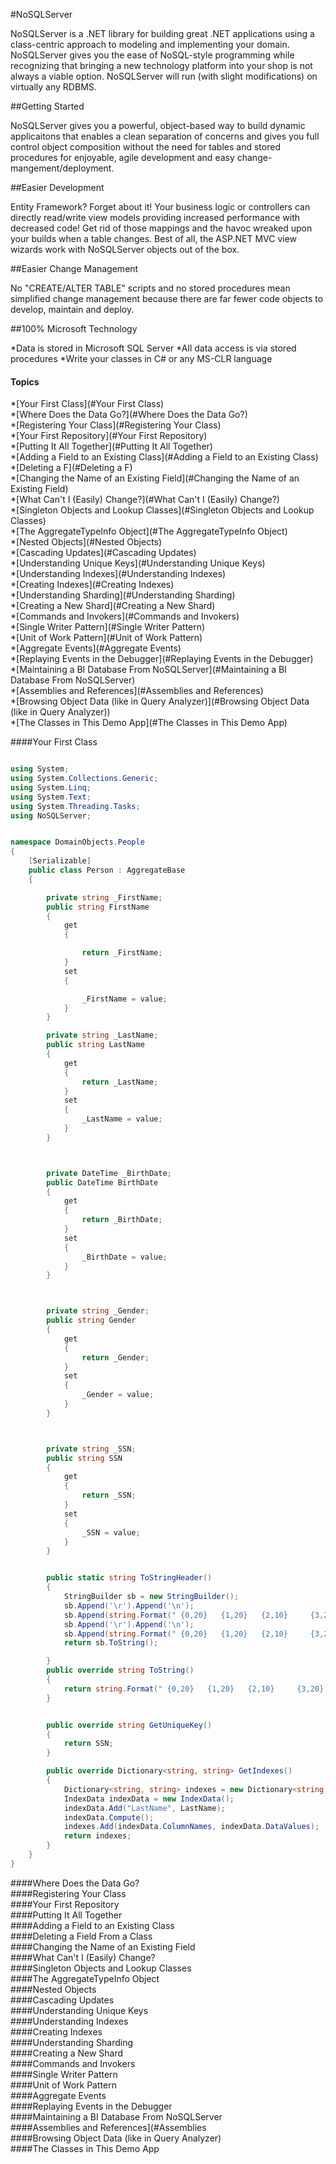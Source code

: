 
#NoSQLServer

NoSQLServer is a .NET library for building great .NET applications using a class-centric approach to modeling and implementing your domain. NoSQLServer gives you the ease of NoSQL-style programming while recognizing that bringing a new technology platform into your shop is not always a viable option. NoSQLServer will run (with slight modifications) on virtually any RDBMS. 

##Getting Started

NoSQLServer gives you a powerful, object-based way to build dynamic applicaitons that enables a clean separation of concerns and gives you full control object composition without the need for tables and stored procedures for enjoyable, agile development and easy change-mangement/deployment.

##Easier Development

Entity Framework? Forget about it! Your business logic or controllers can directly read/write view models providing increased performance with decreased code! Get rid of those mappings and the havoc wreaked upon your builds when a table changes. Best of all, the ASP.NET MVC view wizards work with NoSQLServer objects out of the box.


##Easier Change Management

No "CREATE/ALTER TABLE" scripts and no stored procedures mean simplified change management because there are far fewer code objects to develop, maintain and deploy.

##100% Microsoft Technology

*Data is stored in Microsoft SQL Server 
*All data access is via stored procedures
*Write your classes in C# or any MS-CLR language


#### Topics

*[Your First Class](#Your First Class)<br/>
*[Where Does the Data Go?](#Where Does the Data Go?)<br/>
*[Registering Your Class](#Registering Your Class)<br/>
*[Your First Repository](#Your First Repository)<br/>
*[Putting It All Together](#Putting It All Together)<br/>
*[Adding a Field to an Existing Class](#Adding a Field to an Existing Class)<br/>
*[Deleting a F](#Deleting a F)<br/>
*[Changing the Name of an Existing Field](#Changing the Name of an Existing Field)<br/>
*[What Can't I (Easily) Change?](#What Can't I (Easily) Change?)<br/>
*[Singleton Objects and Lookup Classes](#Singleton Objects and Lookup Classes)<br/>
*[The AggregateTypeInfo Object](#The AggregateTypeInfo Object)<br/>
*[Nested Objects](#Nested Objects)<br/>
*[Cascading Updates](#Cascading Updates)<br/>
*[Understanding Unique Keys](#Understanding Unique Keys)<br/>
*[Understanding Indexes](#Understanding Indexes)<br/>
*[Creating Indexes](#Creating Indexes)<br/>
*[Understanding Sharding](#Understanding Sharding)<br/>
*[Creating a New Shard](#Creating a New Shard)<br/>
*[Commands and Invokers](#Commands and Invokers)<br/>
*[Single Writer Pattern](#Single Writer Pattern)<br/>
*[Unit of Work Pattern](#Unit of Work Pattern)<br/>
*[Aggregate Events](#Aggregate Events)<br/>
*[Replaying Events in the Debugger](#Replaying Events in the Debugger)<br/>
*[Maintaining a BI Database From NoSQLServer](#Maintaining a BI Database From NoSQLServer)<br/>
*[Assemblies and References](#Assemblies and References)<br/>
*[Browsing Object Data (like in Query Analyzer)](#Browsing Object Data (like in Query Analyzer))<br/>
*[The Classes in This Demo App](#The Classes in This Demo App)<br/>
 



####<a name="Your First Class">Your First Class</a><br/>

```C#

using System;
using System.Collections.Generic;
using System.Linq;
using System.Text;
using System.Threading.Tasks;
using NoSQLServer;


namespace DomainObjects.People
{
    [Serializable]
    public class Person : AggregateBase
    {

        private string _FirstName;
        public string FirstName
        {
            get
            {

                return _FirstName;
            }
            set
            {

                _FirstName = value;
            }
        }

        private string _LastName;
        public string LastName
        {
            get
            {
                return _LastName;
            }
            set
            {
                _LastName = value;
            }
        }



        private DateTime _BirthDate;
        public DateTime BirthDate
        {
            get
            {
                return _BirthDate;
            }
            set
            {
                _BirthDate = value;
            }
        }



        private string _Gender;
        public string Gender
        {
            get
            {
                return _Gender;
            }
            set
            {
                _Gender = value;
            }
        }



        private string _SSN;
        public string SSN
        {
            get
            {
                return _SSN;
            }
            set
            {
                _SSN = value;
            }
        }


        public static string ToStringHeader()
        {
            StringBuilder sb = new StringBuilder();
            sb.Append('\r').Append('\n');
            sb.Append(string.Format(" {0,20}   {1,20}   {2,10}     {3,20}    {4,9}   {5,20}   {6,20}", "First Name", "Last Name", "Gender", "Birth Date", "SSN", "AggregateID", "AggregateTypeID"));
            sb.Append('\r').Append('\n');
            sb.Append(string.Format(" {0,20}   {1,20}   {2,10}     {3,20}    {4,9}   {5,20}   {6,20}", "==========", "===========", "=========", "==========", "========", "===========", "================"));
            return sb.ToString();

        }
        public override string ToString()
        {
            return string.Format(" {0,20}   {1,20}   {2,10}     {3,20}    {4,9}  {5,20}   {6,20}", FirstName, LastName, Gender, BirthDate.ToShortDateString(), SSN, AggregateID, AggregateTypeID);
        }


        public override string GetUniqueKey()
        {
            return SSN;
        }

        public override Dictionary<string, string> GetIndexes()
        {
            Dictionary<string, string> indexes = new Dictionary<string, string>();
            IndexData indexData = new IndexData();
            indexData.Add("LastName", LastName);
            indexData.Compute();
            indexes.Add(indexData.ColumnNames, indexData.DataValues);
            return indexes;
        }
    }
}

```






####<a name="Where Does the Data Go?">Where Does the Data Go?</a><br/>
####<a name="Registering Your Class">Registering Your Class</a><br/>
####<a name="Your First Repository">Your First Repository</a><br/>
####<a name="Putting It All Together">Putting It All Together</a><br/>
####<a name="Adding a Field to an Existing Class">Adding a Field to an Existing Class</a><br/>
####<a name="Deleting a Field From a Class">Deleting a Field From a Class</a><br/>
####<a name="Changing the Name of an Existing Field">Changing the Name of an Existing Field</a><br/>
####<a name="What Can't I (Easily) Change?">What Can't I (Easily) Change?</a><br/>
####<a name="Singleton Objects and Lookup Classes">Singleton Objects and Lookup Classes</a><br/>
####<a name="The AggregateTypeInfo Object">The AggregateTypeInfo Object</a><br/>
####<a name="Nested Objects">Nested Objects</a><br/>
####<a name="Cascading Updates">Cascading Updates</a><br/>
####<a name="Understanding Unique Keys">Understanding Unique Keys</a><br/>
####<a name="Understanding Indexes">Understanding Indexes</a><br/>
####<a name="Creating Indexes">Creating Indexes</a><br/>
####<a name="Understanding Sharding">Understanding Sharding</a><br/>
####<a name="Creating a New Shard">Creating a New Shard</a><br/>
####<a name="Commands and Invokers">Commands and Invokers</a><br/>
####<a name="Single Writer Pattern">Single Writer Pattern</a><br/>
####<a name="Unit of Work Pattern">Unit of Work Pattern</a><br/>
####<a name="Aggregate Events">Aggregate Events</a><br/>
####<a name="Replaying Events in the Debugger">Replaying Events in the Debugger</a><br/>
####<a name="Maintaining a BI Database From NoSQLServer">Maintaining a BI Database From NoSQLServer</a><br/>
####<a name="Assemblies and References](#Assemblies">Assemblies and References](#Assemblies</a><br/>
####<a name="Browsing Object Data (like in Query Analyzer)">Browsing Object Data (like in Query Analyzer)</a><br/>
####<a name="The Classes in This Demo App">The Classes in This Demo App</a><br/>





